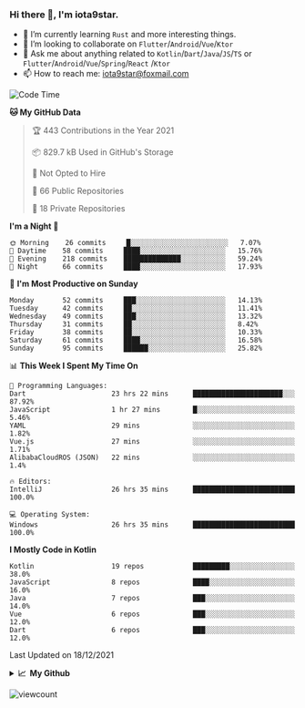 ### Hi there 👋, I'm iota9star.

- 🌱 I’m currently learning `Rust` and more interesting things.
- 👯 I’m looking to collaborate on `Flutter`/`Android`/`Vue`/`Ktor`
- 💬 Ask me about anything related to `Kotlin`/`Dart`/`Java`/`JS`/`TS` or `Flutter`/`Android`/`Vue`/`Spring`/`React`
  /`Ktor`
- 📫 How to reach me: [iota9star@foxmail.com](iota9star@foxmail.com)



<!--START_SECTION:waka-->
![Code Time](http://img.shields.io/badge/Code%20Time-2%2C599%20hrs%2031%20mins-blue)

**🐱 My GitHub Data** 

> 🏆 443 Contributions in the Year 2021
 > 
> 📦 829.7 kB Used in GitHub's Storage 
 > 
> 🚫 Not Opted to Hire
 > 
> 📜 66 Public Repositories 
 > 
> 🔑 18 Private Repositories  
 > 
**I'm a Night 🦉** 

```text
🌞 Morning    26 commits     █░░░░░░░░░░░░░░░░░░░░░░░░   7.07% 
🌆 Daytime    58 commits     ████░░░░░░░░░░░░░░░░░░░░░   15.76% 
🌃 Evening    218 commits    ██████████████░░░░░░░░░░░   59.24% 
🌙 Night      66 commits     ████░░░░░░░░░░░░░░░░░░░░░   17.93%

```
📅 **I'm Most Productive on Sunday** 

```text
Monday       52 commits     ███░░░░░░░░░░░░░░░░░░░░░░   14.13% 
Tuesday      42 commits     ██░░░░░░░░░░░░░░░░░░░░░░░   11.41% 
Wednesday    49 commits     ███░░░░░░░░░░░░░░░░░░░░░░   13.32% 
Thursday     31 commits     ██░░░░░░░░░░░░░░░░░░░░░░░   8.42% 
Friday       38 commits     ██░░░░░░░░░░░░░░░░░░░░░░░   10.33% 
Saturday     61 commits     ████░░░░░░░░░░░░░░░░░░░░░   16.58% 
Sunday       95 commits     ██████░░░░░░░░░░░░░░░░░░░   25.82%

```


📊 **This Week I Spent My Time On** 

```text
💬 Programming Languages: 
Dart                     23 hrs 22 mins      ██████████████████████░░░   87.92% 
JavaScript               1 hr 27 mins        █░░░░░░░░░░░░░░░░░░░░░░░░   5.46% 
YAML                     29 mins             ░░░░░░░░░░░░░░░░░░░░░░░░░   1.82% 
Vue.js                   27 mins             ░░░░░░░░░░░░░░░░░░░░░░░░░   1.71% 
AlibabaCloudROS (JSON)   22 mins             ░░░░░░░░░░░░░░░░░░░░░░░░░   1.4%

🔥 Editors: 
IntelliJ                 26 hrs 35 mins      █████████████████████████   100.0%

💻 Operating System: 
Windows                  26 hrs 35 mins      █████████████████████████   100.0%

```

**I Mostly Code in Kotlin** 

```text
Kotlin                   19 repos            █████████░░░░░░░░░░░░░░░░   38.0% 
JavaScript               8 repos             ████░░░░░░░░░░░░░░░░░░░░░   16.0% 
Java                     7 repos             ███░░░░░░░░░░░░░░░░░░░░░░   14.0% 
Vue                      6 repos             ███░░░░░░░░░░░░░░░░░░░░░░   12.0% 
Dart                     6 repos             ███░░░░░░░░░░░░░░░░░░░░░░   12.0%

```



 Last Updated on 18/12/2021
<!--END_SECTION:waka-->

<details>
  <summary><b>📈&nbsp;&nbsp;My Github</b></summary>
  <br>
  <img src='https://github-profile-trophy.vercel.app/?username=iota9star'>
  <img src='https://bad-apple-github-readme.vercel.app/api?show_bg=1&username=iota9star&hide_title=true'>
  <img src='http://cr-skills-chart-widget.azurewebsites.net/api/api?username=iota9star'>
</details>


![viewcount](https://count.getloli.com/get/@iota9star?theme=rule34)
